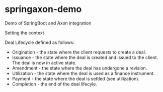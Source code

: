 # springaxon-demo
Demo of SpringBoot and Axon integration


Setting the context

Deal Lifecycle defined as follows:

* Origination - the state where the client requests to create a deal.
* Issuance - the state where the deal is created and issued to the client. The deal is now in active state.
* Amendment - the state where the deal has undergone a revision.
* Utilization -  the state where the deal is used as a finance instrument.
* Payment - the state where the deal is settled (see utilization).
* Completion - the end of the deal lifecyle.